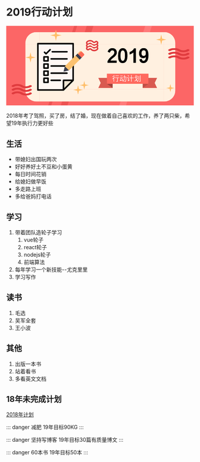 # 2019行动计划

![](./2019.png)

2018年考了驾照，买了房，结了婚，现在做着自己喜欢的工作，养了两只柴，希望19年执行力更好些



## 生活

* 带媳妇出国玩两次
* 好好养好土不豆和小蛋黄
* 每日时间花销
* 给媳妇做早饭
* 多走路上班
* 多给爸妈打电话

## 学习

1. 带着团队造轮子学习
   1. vue轮子
   2. react轮子
   3. nodejs轮子
   4. 前端算法
2. 每年学习一个新技能--尤克里里
3. 学习写作

## 读书

1. 毛选
2. 吴军全套
3. 王小波

## 其他

1. 出版一本书
2. 站着看书
3. 多看英文文档

## 18年未完成计划


[2018年计划](https://zhuanlan.zhihu.com/p/33464183)

::: danger 减肥
19年目标90KG
:::

::: danger 坚持写博客
19年目标30篇有质量博文
:::

::: danger 60本书
19年目标50本
:::


